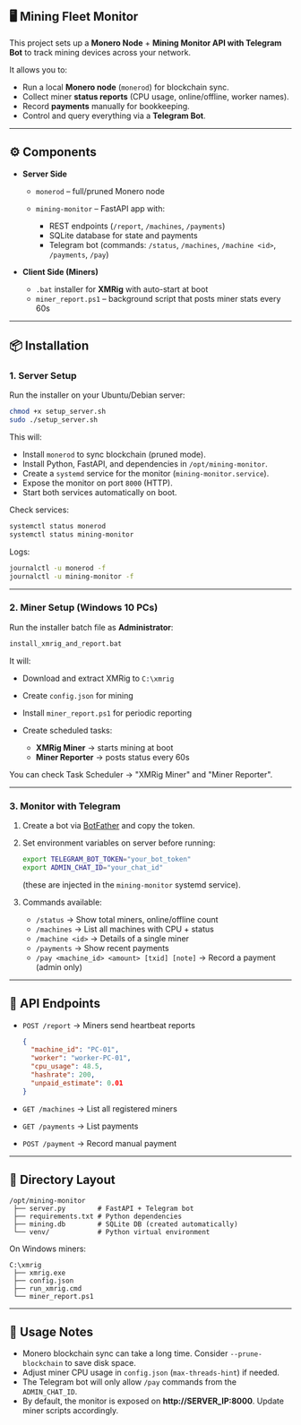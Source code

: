 ## 🖥 Mining Fleet Monitor

This project sets up a **Monero Node** + **Mining Monitor API with Telegram Bot** to track mining devices across your network.

It allows you to:

* Run a local **Monero node** (`monerod`) for blockchain sync.
* Collect miner **status reports** (CPU usage, online/offline, worker names).
* Record **payments** manually for bookkeeping.
* Control and query everything via a **Telegram Bot**.

---

## ⚙️ Components

* **Server Side**

  * `monerod` – full/pruned Monero node
  * `mining-monitor` – FastAPI app with:

    * REST endpoints (`/report`, `/machines`, `/payments`)
    * SQLite database for state and payments
    * Telegram bot (commands: `/status`, `/machines`, `/machine <id>`, `/payments`, `/pay`)

* **Client Side (Miners)**

  * `.bat` installer for **XMRig** with auto-start at boot
  * `miner_report.ps1` – background script that posts miner stats every 60s

---

## 📦 Installation

### 1. Server Setup

Run the installer on your Ubuntu/Debian server:

```bash
chmod +x setup_server.sh
sudo ./setup_server.sh
```

This will:

* Install `monerod` to sync blockchain (pruned mode).
* Install Python, FastAPI, and dependencies in `/opt/mining-monitor`.
* Create a `systemd` service for the monitor (`mining-monitor.service`).
* Expose the monitor on port `8000` (HTTP).
* Start both services automatically on boot.

Check services:

```bash
systemctl status monerod
systemctl status mining-monitor
```

Logs:

```bash
journalctl -u monerod -f
journalctl -u mining-monitor -f
```

---

### 2. Miner Setup (Windows 10 PCs)

Run the installer batch file as **Administrator**:

```bat
install_xmrig_and_report.bat
```

It will:

* Download and extract XMRig to `C:\xmrig`
* Create `config.json` for mining
* Install `miner_report.ps1` for periodic reporting
* Create scheduled tasks:

  * **XMRig Miner** → starts mining at boot
  * **Miner Reporter** → posts status every 60s

You can check Task Scheduler → "XMRig Miner" and "Miner Reporter".

---

### 3. Monitor with Telegram

1. Create a bot via [BotFather](https://t.me/botfather) and copy the token.
2. Set environment variables on server before running:

   ```bash
   export TELEGRAM_BOT_TOKEN="your_bot_token"
   export ADMIN_CHAT_ID="your_chat_id"
   ```

   (these are injected in the `mining-monitor` systemd service).
3. Commands available:

   * `/status` → Show total miners, online/offline count
   * `/machines` → List all machines with CPU + status
   * `/machine <id>` → Details of a single miner
   * `/payments` → Show recent payments
   * `/pay <machine_id> <amount> [txid] [note]` → Record a payment (admin only)

---

## 🔗 API Endpoints

* `POST /report` → Miners send heartbeat reports

  ```json
  {
    "machine_id": "PC-01",
    "worker": "worker-PC-01",
    "cpu_usage": 48.5,
    "hashrate": 200,
    "unpaid_estimate": 0.01
  }
  ```
* `GET /machines` → List all registered miners
* `GET /payments` → List payments
* `POST /payment` → Record manual payment

---

## 📂 Directory Layout

```
/opt/mining-monitor
 ├── server.py        # FastAPI + Telegram bot
 ├── requirements.txt # Python dependencies
 ├── mining.db        # SQLite DB (created automatically)
 └── venv/            # Python virtual environment
```

On Windows miners:

```
C:\xmrig
 ├── xmrig.exe
 ├── config.json
 ├── run_xmrig.cmd
 └── miner_report.ps1
```

---

## 🚀 Usage Notes

* Monero blockchain sync can take a long time. Consider `--prune-blockchain` to save disk space.
* Adjust miner CPU usage in `config.json` (`max-threads-hint`) if needed.
* The Telegram bot will only allow `/pay` commands from the `ADMIN_CHAT_ID`.
* By default, the monitor is exposed on **http://SERVER_IP:8000**. Update miner scripts accordingly.